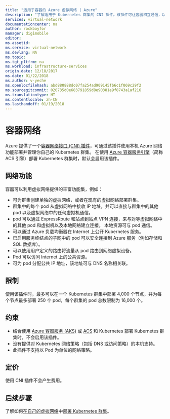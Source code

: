 ```yaml
---
title: "适用于容器的 Azure 虚拟网络 | Azure"
description: "了解适用于 Kubernetes 群集的 CNI 插件。该插件可让容器相互通信，以及与虚拟网络中的其他资源通信。"
services: virtual-network
documentationcenter: na
author: rockboyfor
manager: digimobile
editor: 
ms.assetid: 
ms.service: virtual-network
ms.devlang: NA
ms.topic: 
ms.tgt_pltfrm: na
ms.workload: infrastructure-services
origin.date: 12/18/2017
ms.date: 01/22/2018
ms.author: v-yeche
ms.openlocfilehash: abd880888dc07fa254ad909145fb6c1f069c29f2
ms.sourcegitcommit: 020735d0e683791859d8e90381e9f8743a1af216
ms.translationtype: HT
ms.contentlocale: zh-CN
ms.lasthandoff: 01/19/2018
---
```

# <a name="container-networking"></a>容器网络

Azure 提供了一个[容器网络接口 (CNI) 插件](https://github.com/Azure/azure-container-networking/blob/master/docs/cni.md)，可通过该插件使用本机 Azure 网络功能部署并管理你自己的 Kubernetes 群集。 在使用 [Azure 容器服务引擎](https://github.com/Azure/acs-engine)（简称 ACS 引擎）部署 Kubernetes 群集时，默认会启用该插件。

## <a name="networking-capabilities"></a>网络功能

容器可以利用虚拟网络提供的丰富功能集，例如：
-   可为群集创建单独的虚拟网络，或者在现有的虚拟网络部署群集。 
-   群集中的每个 pod 从虚拟网络中接收 IP 地址，并可以直接与群集中的其他 pod 以及虚拟网络中的任何虚拟机通信。 
-   pod 可以通过 ExpressRoute 和站点到站点 VPN 连接，来与对等虚拟网络中的其他 pod 和虚拟机以及本地网络建立连接。 本地资源可与 pod 通信。 
-   可以通过 Azure 负载均衡器在 Internet 上公开 Kubernetes 服务。  
-   已启用服务终结点的子网中的 pod 可以安全连接到 Azure 服务（例如存储和 SQL 数据库）。
-   可以使用用户定义的路由将流量从 pod 路由到网络虚拟设备。 
-   Pod 可以访问 Internet 上的公共资源。
-   可为 pod 分配公共 IP 地址，该地址可与 DNS 名称相关联。

## <a name="limits"></a>限制
使用该插件时，最多可以在一个 Kubernetes 群集中部署 4,000 个节点，并为每个节点最多部署 250 个 pod，每个群集的 pod 总数限制为 16,000 个。

## <a name="constraints"></a>约束
- 结合使用 [Azure 容器服务 (AKS)](../aks/intro-kubernetes.md?toc=%2fvirtual-network%2ftoc.json) 或 [ACS](../container-service/kubernetes/container-service-intro-kubernetes.md?toc=%2fvirtual-network%2ftoc.json) 和 Kubernetes 部署 Kubernetes 群集时，不会启用该插件。
- 没有提供对 Kubernetes 网络策略（包括 DNS 或访问策略）的本机支持。
- 此插件不支持以 Pod 为单位的网络策略。

## <a name="pricing"></a>定价
使用 CNI 插件不会产生费用。

## <a name="next-steps"></a>后续步骤

了解如何[在自己的虚拟网络](https://github.com/Azure/acs-engine/blob/master/docs/kubernetes/features.md#using-azure-integrated-networking-cni)中[部署 Kubernetes 群集](https://github.com/Azure/acs-engine/blob/master/docs/kubernetes/deploy.md)。
<!-- Update_Description: wording update -->

